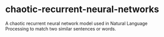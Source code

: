 # chaotic-recurrent-neural-networks

A chaotic recurrent neural network model used in Natural Language Processing to match two similar sentences or words.
